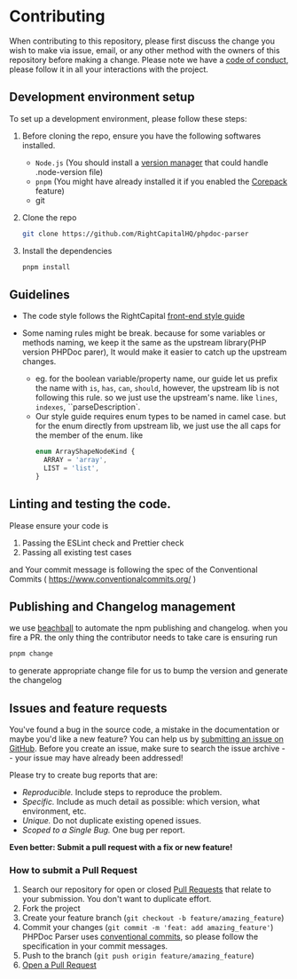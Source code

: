 # Contributing

When contributing to this repository, please first discuss the change you wish to make via issue, email, or any other method with the owners of this repository before making a change.
Please note we have a [code of conduct](CODE_OF_CONDUCT.md), please follow it in all your interactions with the project.

## Development environment setup

To set up a development environment, please follow these steps:

1. Before cloning the repo, ensure you have the following softwares installed.

   - `Node.js` (You should install a [version manager](https://github.com/shadowspawn/node-version-usage) that could handle .node-version file)
   - `pnpm` (You might have already installed it if you enabled the [Corepack](https://nodejs.org/api/corepack.html) feature)
   - git

2. Clone the repo

   ```sh
   git clone https://github.com/RightCapitalHQ/phpdoc-parser
   ```

3. Install the dependencies

   ```sh
   pnpm install
   ```

## Guidelines

- The code style follows the RightCapital [front-end style guide](https://github.com/RightCapitalHQ/frontend-style-guide)
- Some naming rules might be break. because for some variables or methods naming, we keep it the same as the upstream library(PHP version PHPDoc parer), It would make it easier to catch up the upstream changes.

  - eg. for the boolean variable/property name, our guide let us prefix the name with `is`, `has`, `can`, `should`, however, the upstream lib is not following this rule. so we just use the upstream's name. like `lines`, `indexes`, ``parseDescription`.
  - Our style guide requires enum types to be named in camel case. but for the enum directly from upstream lib, we just use the all caps for the member of the enum. like
    ```ts
    enum ArrayShapeNodeKind {
      ARRAY = 'array',
      LIST = 'list',
    }
    ```

## Linting and testing the code.

Please ensure your code is

1. Passing the ESLint check and Prettier check
2. Passing all existing test cases

and Your commit message is following the spec of the Conventional Commits ( https://www.conventionalcommits.org/ )

## Publishing and Changelog management

we use [beachball](https://microsoft.github.io/beachball/) to automate the npm publishing and changelog. when you fire a PR. the only thing the contributor needs to take care is ensuring run

```sh
pnpm change
```

to generate appropriate change file for us to bump the version and generate the changelog

## Issues and feature requests

You've found a bug in the source code, a mistake in the documentation or maybe you'd like a new feature? You can help us by [submitting an issue on GitHub](https://github.com/RightCapitalHQ/phpdoc-parser/issues). Before you create an issue, make sure to search the issue archive -- your issue may have already been addressed!

Please try to create bug reports that are:

- _Reproducible._ Include steps to reproduce the problem.
- _Specific._ Include as much detail as possible: which version, what environment, etc.
- _Unique._ Do not duplicate existing opened issues.
- _Scoped to a Single Bug._ One bug per report.

**Even better: Submit a pull request with a fix or new feature!**

### How to submit a Pull Request

1. Search our repository for open or closed
   [Pull Requests](https://github.com/RightCapitalHQ/phpdoc-parser/pulls)
   that relate to your submission. You don't want to duplicate effort.
2. Fork the project
3. Create your feature branch (`git checkout -b feature/amazing_feature`)
4. Commit your changes (`git commit -m 'feat: add amazing_feature'`) PHPDoc Parser uses [conventional commits](https://www.conventionalcommits.org), so please follow the specification in your commit messages.
5. Push to the branch (`git push origin feature/amazing_feature`)
6. [Open a Pull Request](https://github.com/RightCapitalHQ/phpdoc-parser/compare?expand=1)
